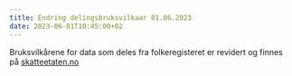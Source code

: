 ```yaml
---
title: Endring delingsbruksvilkaar 01.06.2023
date: 2023-06-01T10:45:00+02
---
```

Bruksvilkårene for data som deles fra folkeregisteret er revidert og finnes på [skatteetaten.no](https://www.skatteetaten.no/deling/folkeregisteret/bruksvilkar/)
